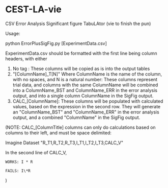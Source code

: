 # CEST-LA-vie
CSV Error Analysis Significant figure TabuLAtor (vie to finish the pun)

Usage:

python ErrorPlusSigFig.py \[ExperimentData.csv]

ExperimentData.csv should be formatted with the first line being column headers, with either 
  1) No tag : These columns will be copied as is into the output tables
  2) "\[ColumnName]\_T\[N]" Where ColumnName is the name of the column, with no spaces, and N is a natural number: 
     These columns represent trial data, and columns with the same ColumnName will be combined into a ColumnName_BST and ColumnName_ERR in the error analysis output, and into a single column ColumnName in the SigFig output.
  3) CALC_\[ColumnName]: These columns will be populated with calculated values, based on the expression in the second row. They will generate an "ColumnName\_BST" and "ColumnName\_ERR" in the error analysis output, and a combined "ColumnName" in the SigFig output. 

(NOTE: CALC_\[ColumnTitle] columns can only do calculations based on columns to their left, and must be space delimited:

  Imagine Dataset "R_T1,R_T2,R_T3,I_T1,I_T2,I_T3,CALC_V"
  
  In the second line of CALC_V,
  
    WORKS: I * R
    
    FAILS: I\*R
)
